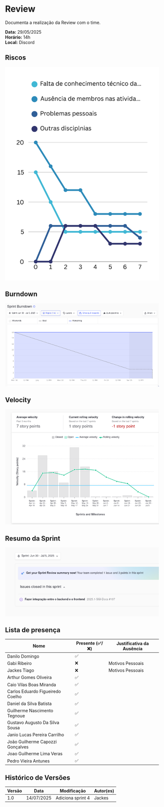 # Review 

Documenta a realização da Review com o time.

**Data:** 29/05/2025      
**Horário:** 14h         
**Local:** Discord 

## Riscos

![Riscos](../../assets/images/sprint/sprint-7/risco.png)

## Burndown

![Burndown](../../assets/images/sprint/sprint-7/sprint-burndown.png)

## Velocity

![Velocity](../../assets/images/sprint/sprint-7/sprint-velocity.png)

## Resumo da Sprint

![Resumo](../../assets/images/sprint/sprint-7/resumo-sprint.png)

## Lista de presença

| Nome                             | Presente (✅/❌) | Justificativa da Ausência |
| -------------------------------- | -------------- | ------------------------- |
| Danilo Domingo                   | ✅              |                           |
| Gabi Ribeiro                     | ❌              | Motivos Pessoais          |
| Jackes Tiago                     | ❌              |   Motivos Pessoais                        |
| Arthur Gomes Oliveira            | ✅              |                           |
| Caio Vilas Boas Miranda          | ✅              |                           |
| Carlos Eduardo Figueiredo Coelho | ✅              |                           |
| Daniel da Silva Batista          | ✅              |                           |
| Guilherme Nascimento Tegnoue     | ✅              |                           |
| Gustavo Augusto Da Silva Sousa   | ✅              |                           |
| Janio Lucas Pereira Carrilho     | ✅              |                           |
| João Guilherme Capozzi Gonçalves | ✅              |                           |
| Joao Guilherme Lima Veras        | ✅              |                           |
| Pedro Vieira Antunes             | ✅              |                           |

## Histórico de Versões

| Versão | Data       | Modificação               | Autor(es) |
| ------ | ---------- | ------------------------- | --------- |
| 1.0    | 14/07/2025 | Adiciona sprint 4         | Jackes    |